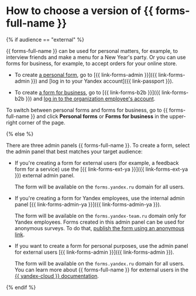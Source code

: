 # How to choose a version of {{ forms-full-name }}

{% if audience == "external" %}

{{ forms-full-name }} can be used for personal matters, for example, to interview friends and make a menu for a New Year's party. Or you can use forms for business, for example, to accept orders for your online store.

- To create [a personal form](personal-forms.md), go to [{{ link-forms-admin }}]({{ link-forms-admin }}) and [log in to your Yandex account]({{ link-passport }}).

- To create [a form for business](forms-for-org.md), go to [{{ link-forms-b2b }}]({{ link-forms-b2b }}) and [log in to the organization employee's account](login.md).

To switch between personal forms and forms for business, go to {{ forms-full-name }} and click **Personal forms** or **Forms for business** in the upper-right corner of the page.

{% else %}

There are three admin panels {{ forms-full-name }}. To create a form, select the admin panel that best matches your target audience:

- If you're creating a form for external users (for example, a feedback form for a service) use the [{{ link-forms-ext-ya }}]({{ link-forms-ext-ya }}) external admin panel.

  The form will be available on the `forms.yandex.ru` domain for all users.

- If you're creating a form for Yandex employees, use the internal admin panel [{{ link-forms-admin-ya }}]({{ link-forms-admin-ya }}).

  The form will be available on the `forms.yandex-team.ru` domain only for Yandex employees.
 Forms created in this admin panel can be used for anonymous surveys. To do that, [publish the form using an anonymous link](publish.md#section_link).

- If you want to create a form for personal purposes, use the admin panel for external users [{{ link-forms-admin }}]({{ link-forms-admin }}).

  The form will be available on the `forms.yandex.ru` domain for all users. You can learn more about {{ forms-full-name }} for external users in the [{{ yandex-cloud }} documentation](https://cloud.yandex.ru/docs/forms/).

{% endif %}

